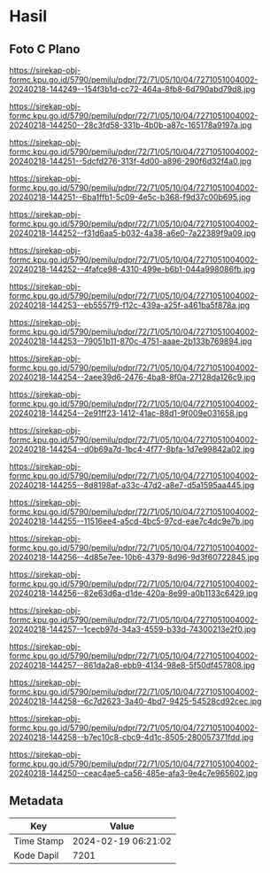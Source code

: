 # Hasil

## Foto C Plano

https://sirekap-obj-formc.kpu.go.id/5790/pemilu/pdpr/72/71/05/10/04/7271051004002-20240218-144249--154f3b1d-cc72-464a-8fb8-6d790abd79d8.jpg

https://sirekap-obj-formc.kpu.go.id/5790/pemilu/pdpr/72/71/05/10/04/7271051004002-20240218-144250--28c3fd58-331b-4b0b-a87c-165178a9197a.jpg

https://sirekap-obj-formc.kpu.go.id/5790/pemilu/pdpr/72/71/05/10/04/7271051004002-20240218-144251--5dcfd276-313f-4d00-a896-290f6d32f4a0.jpg

https://sirekap-obj-formc.kpu.go.id/5790/pemilu/pdpr/72/71/05/10/04/7271051004002-20240218-144251--6ba1ffb1-5c09-4e5c-b368-f9d37c00b695.jpg

https://sirekap-obj-formc.kpu.go.id/5790/pemilu/pdpr/72/71/05/10/04/7271051004002-20240218-144252--f31d6aa5-b032-4a38-a6e0-7a22389f9a09.jpg

https://sirekap-obj-formc.kpu.go.id/5790/pemilu/pdpr/72/71/05/10/04/7271051004002-20240218-144252--4fafce98-4310-499e-b6b1-044a998086fb.jpg

https://sirekap-obj-formc.kpu.go.id/5790/pemilu/pdpr/72/71/05/10/04/7271051004002-20240218-144253--eb5557f9-f12c-439a-a25f-a461ba5f878a.jpg

https://sirekap-obj-formc.kpu.go.id/5790/pemilu/pdpr/72/71/05/10/04/7271051004002-20240218-144253--79051b11-870c-4751-aaae-2b133b769894.jpg

https://sirekap-obj-formc.kpu.go.id/5790/pemilu/pdpr/72/71/05/10/04/7271051004002-20240218-144254--2aee39d6-2476-4ba8-8f0a-27128da126c9.jpg

https://sirekap-obj-formc.kpu.go.id/5790/pemilu/pdpr/72/71/05/10/04/7271051004002-20240218-144254--2e91ff23-1412-41ac-88d1-9f009e031658.jpg

https://sirekap-obj-formc.kpu.go.id/5790/pemilu/pdpr/72/71/05/10/04/7271051004002-20240218-144254--d0b69a7d-1bc4-4f77-8bfa-1d7e99842a02.jpg

https://sirekap-obj-formc.kpu.go.id/5790/pemilu/pdpr/72/71/05/10/04/7271051004002-20240218-144255--8d8198af-a33c-47d2-a8e7-d5a1595aa445.jpg

https://sirekap-obj-formc.kpu.go.id/5790/pemilu/pdpr/72/71/05/10/04/7271051004002-20240218-144255--11516ee4-a5cd-4bc5-97cd-eae7c4dc9e7b.jpg

https://sirekap-obj-formc.kpu.go.id/5790/pemilu/pdpr/72/71/05/10/04/7271051004002-20240218-144256--4d85e7ee-10b6-4379-8d96-9d3f60722845.jpg

https://sirekap-obj-formc.kpu.go.id/5790/pemilu/pdpr/72/71/05/10/04/7271051004002-20240218-144256--82e63d6a-d1de-420a-8e99-a0b1133c6429.jpg

https://sirekap-obj-formc.kpu.go.id/5790/pemilu/pdpr/72/71/05/10/04/7271051004002-20240218-144257--1cecb97d-34a3-4559-b33d-74300213e2f0.jpg

https://sirekap-obj-formc.kpu.go.id/5790/pemilu/pdpr/72/71/05/10/04/7271051004002-20240218-144257--861da2a8-ebb9-4134-98e8-5f50df457808.jpg

https://sirekap-obj-formc.kpu.go.id/5790/pemilu/pdpr/72/71/05/10/04/7271051004002-20240218-144258--6c7d2623-3a40-4bd7-9425-54528cd92cec.jpg

https://sirekap-obj-formc.kpu.go.id/5790/pemilu/pdpr/72/71/05/10/04/7271051004002-20240218-144258--b7ec10c8-cbc9-4d1c-8505-280057371fdd.jpg

https://sirekap-obj-formc.kpu.go.id/5790/pemilu/pdpr/72/71/05/10/04/7271051004002-20240218-144250--ceac4ae5-ca56-485e-afa3-9e4c7e965602.jpg


## Metadata

| Key        | Value               |
| ---------- | ------------------- |
| Time Stamp | 2024-02-19 06:21:02 |
| Kode Dapil | 7201                |




